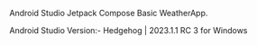 Android Studio Jetpack Compose Basic WeatherApp.

Android Studio Version:- Hedgehog | 2023.1.1 RC 3 for Windows


